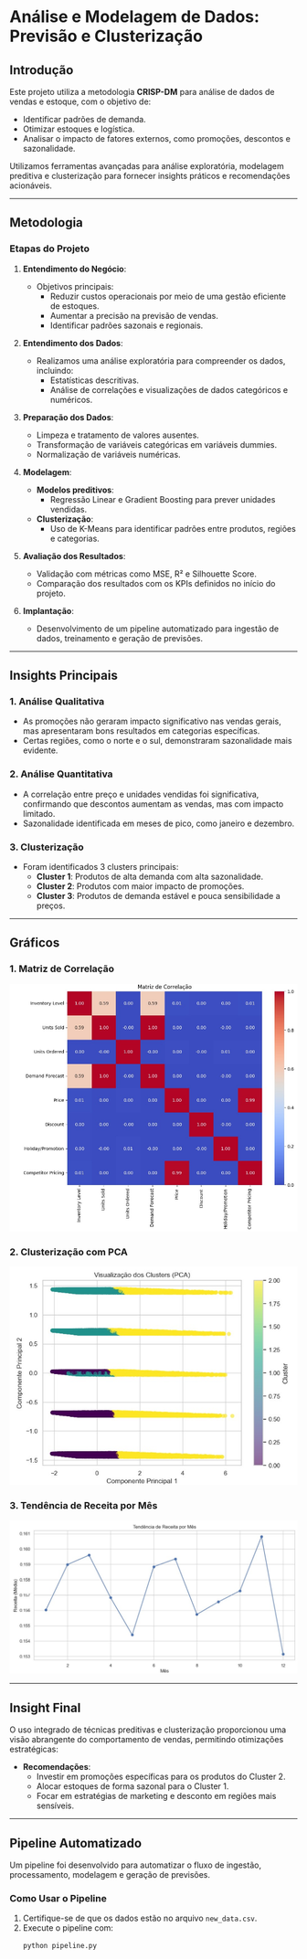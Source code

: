 # **Análise e Modelagem de Dados: Previsão e Clusterização**

## **Introdução**
Este projeto utiliza a metodologia **CRISP-DM** para análise de dados de vendas e estoque, com o objetivo de:
- Identificar padrões de demanda.
- Otimizar estoques e logística.
- Analisar o impacto de fatores externos, como promoções, descontos e sazonalidade.

Utilizamos ferramentas avançadas para análise exploratória, modelagem preditiva e clusterização para fornecer insights práticos e recomendações acionáveis.

---

## **Metodologia**

### **Etapas do Projeto**
1. **Entendimento do Negócio**:
   - Objetivos principais:
     - Reduzir custos operacionais por meio de uma gestão eficiente de estoques.
     - Aumentar a precisão na previsão de vendas.
     - Identificar padrões sazonais e regionais.

2. **Entendimento dos Dados**:
   - Realizamos uma análise exploratória para compreender os dados, incluindo:
     - Estatísticas descritivas.
     - Análise de correlações e visualizações de dados categóricos e numéricos.

3. **Preparação dos Dados**:
   - Limpeza e tratamento de valores ausentes.
   - Transformação de variáveis categóricas em variáveis dummies.
   - Normalização de variáveis numéricas.

4. **Modelagem**:
   - **Modelos preditivos**:
     - Regressão Linear e Gradient Boosting para prever unidades vendidas.
   - **Clusterização**:
     - Uso de K-Means para identificar padrões entre produtos, regiões e categorias.

5. **Avaliação dos Resultados**:
   - Validação com métricas como MSE, R² e Silhouette Score.
   - Comparação dos resultados com os KPIs definidos no início do projeto.

6. **Implantação**:
   - Desenvolvimento de um pipeline automatizado para ingestão de dados, treinamento e geração de previsões.

---

## **Insights Principais**
### **1. Análise Qualitativa**
- As promoções não geraram impacto significativo nas vendas gerais, mas apresentaram bons resultados em categorias específicas.
- Certas regiões, como o norte e o sul, demonstraram sazonalidade mais evidente.

### **2. Análise Quantitativa**
- A correlação entre preço e unidades vendidas foi significativa, confirmando que descontos aumentam as vendas, mas com impacto limitado.
- Sazonalidade identificada em meses de pico, como janeiro e dezembro.

### **3. Clusterização**
- Foram identificados 3 clusters principais:
  - **Cluster 1**: Produtos de alta demanda com alta sazonalidade.
  - **Cluster 2**: Produtos com maior impacto de promoções.
  - **Cluster 3**: Produtos de demanda estável e pouca sensibilidade a preços.

---

## **Gráficos**

### **1. Matriz de Correlação**
![Matriz de Correlação](images/correlation_matrix.jpeg)

### **2. Clusterização com PCA**
![Clusterização PCA](images/clustering_pca.jpeg)

### **3. Tendência de Receita por Mês**
![Tendência Receita](images/revenue_trend.jpeg)

---

## **Insight Final**
O uso integrado de técnicas preditivas e clusterização proporcionou uma visão abrangente do comportamento de vendas, permitindo otimizações estratégicas:
- **Recomendações**:
  - Investir em promoções específicas para os produtos do Cluster 2.
  - Alocar estoques de forma sazonal para o Cluster 1.
  - Focar em estratégias de marketing e desconto em regiões mais sensíveis.

---

## **Pipeline Automatizado**
Um pipeline foi desenvolvido para automatizar o fluxo de ingestão, processamento, modelagem e geração de previsões. 

### **Como Usar o Pipeline**
1. Certifique-se de que os dados estão no arquivo `new_data.csv`.
2. Execute o pipeline com:
   ```bash
   python pipeline.py
